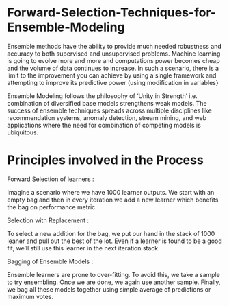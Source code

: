 # Forward-Selection-Techniques-for-Ensemble-Modeling

Ensemble methods have the ability to provide much needed robustness and accuracy to both supervised and unsupervised problems. Machine learning is going to evolve more and more and computations power becomes cheap and the volume of data continues to increase. In such a scenario, there is a limit to the improvement you can achieve by using a single framework and attempting to improve its predictive power (using modification in variables}

Ensemble Modeling follows the philosophy of ‘Unity in Strength’ i.e. combination of diversified base models strengthens weak models. The success of ensemble techniques spreads across multiple disciplines like recommendation systems, anomaly detection, stream mining, and web applications where the need for combination of competing models is ubiquitous.

# Principles involved in the Process

Forward Selection of learners : 

Imagine a scenario where we have 1000 learner outputs. We start with an empty bag and then in every iteration we add a new learner which benefits the bag on performance metric.

Selection with Replacement :

To select a new addition for the bag, we put our hand in the stack of 1000 leaner and pull out the best of the lot. Even if a learner is found to be a good fit, we’ll still use this learner in the next iteration stack

Bagging of Ensemble Models : 

Ensemble learners are prone to over-fitting. To avoid this, we take a sample to try ensembling. Once we are done, we again use another sample. Finally, we bag all these models together using simple average of predictions or maximum votes.
